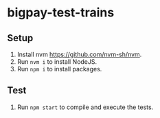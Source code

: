 # bigpay-test-trains

## Setup

1. Install nvm https://github.com/nvm-sh/nvm.
1. Run `nvm i` to install NodeJS.
1. Run `npm i` to install packages.

## Test

1. Run `npm start` to compile and execute the tests.
